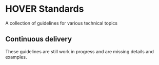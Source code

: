 # HOVER Standards
A collection of guidelines for various technical topics

## Continuous delivery
These guidelines are still work in progress and are missing details and examples.

